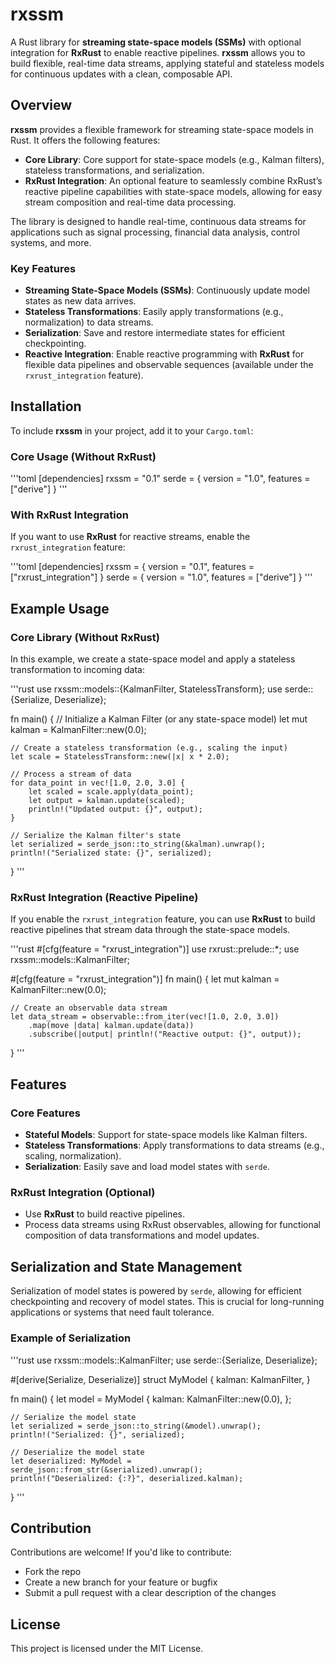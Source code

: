 # rxssm

A Rust library for **streaming state-space models (SSMs)** with optional integration for **RxRust** to enable reactive pipelines. **rxssm** allows you to build flexible, real-time data streams, applying stateful and stateless models for continuous updates with a clean, composable API.

## Overview

**rxssm** provides a flexible framework for streaming state-space models in Rust. It offers the following features:
- **Core Library**: Core support for state-space models (e.g., Kalman filters), stateless transformations, and serialization.
- **RxRust Integration**: An optional feature to seamlessly combine RxRust’s reactive pipeline capabilities with state-space models, allowing for easy stream composition and real-time data processing.
  
The library is designed to handle real-time, continuous data streams for applications such as signal processing, financial data analysis, control systems, and more.

### Key Features
- **Streaming State-Space Models (SSMs)**: Continuously update model states as new data arrives.
- **Stateless Transformations**: Easily apply transformations (e.g., normalization) to data streams.
- **Serialization**: Save and restore intermediate states for efficient checkpointing.
- **Reactive Integration**: Enable reactive programming with **RxRust** for flexible data pipelines and observable sequences (available under the `rxrust_integration` feature).

## Installation

To include **rxssm** in your project, add it to your `Cargo.toml`:

### Core Usage (Without RxRust)
'''toml
[dependencies]
rxssm = "0.1"
serde = { version = "1.0", features = ["derive"] }
'''

### With RxRust Integration
If you want to use **RxRust** for reactive streams, enable the `rxrust_integration` feature:

'''toml
[dependencies]
rxssm = { version = "0.1", features = ["rxrust_integration"] }
serde = { version = "1.0", features = ["derive"] }
'''

## Example Usage

### Core Library (Without RxRust)

In this example, we create a state-space model and apply a stateless transformation to incoming data:

'''rust
use rxssm::models::{KalmanFilter, StatelessTransform};
use serde::{Serialize, Deserialize};

fn main() {
    // Initialize a Kalman Filter (or any state-space model)
    let mut kalman = KalmanFilter::new(0.0);

    // Create a stateless transformation (e.g., scaling the input)
    let scale = StatelessTransform::new(|x| x * 2.0);

    // Process a stream of data
    for data_point in vec![1.0, 2.0, 3.0] {
        let scaled = scale.apply(data_point);
        let output = kalman.update(scaled);
        println!("Updated output: {}", output);
    }

    // Serialize the Kalman filter's state
    let serialized = serde_json::to_string(&kalman).unwrap();
    println!("Serialized state: {}", serialized);
}
'''

### RxRust Integration (Reactive Pipeline)

If you enable the `rxrust_integration` feature, you can use **RxRust** to build reactive pipelines that stream data through the state-space models.

'''rust
#[cfg(feature = "rxrust_integration")]
use rxrust::prelude::*;
use rxssm::models::KalmanFilter;

#[cfg(feature = "rxrust_integration")]
fn main() {
    let mut kalman = KalmanFilter::new(0.0);

    // Create an observable data stream
    let data_stream = observable::from_iter(vec![1.0, 2.0, 3.0])
        .map(move |data| kalman.update(data))
        .subscribe(|output| println!("Reactive output: {}", output));
}
'''

## Features

### Core Features
- **Stateful Models**: Support for state-space models like Kalman filters.
- **Stateless Transformations**: Apply transformations to data streams (e.g., scaling, normalization).
- **Serialization**: Easily save and load model states with `serde`.

### RxRust Integration (Optional)
- Use **RxRust** to build reactive pipelines.
- Process data streams using RxRust observables, allowing for functional composition of data transformations and model updates.

## Serialization and State Management

Serialization of model states is powered by `serde`, allowing for efficient checkpointing and recovery of model states. This is crucial for long-running applications or systems that need fault tolerance.

### Example of Serialization
'''rust
use rxssm::models::KalmanFilter;
use serde::{Serialize, Deserialize};

#[derive(Serialize, Deserialize)]
struct MyModel {
    kalman: KalmanFilter,
}

fn main() {
    let model = MyModel {
        kalman: KalmanFilter::new(0.0),
    };

    // Serialize the model state
    let serialized = serde_json::to_string(&model).unwrap();
    println!("Serialized: {}", serialized);

    // Deserialize the model state
    let deserialized: MyModel = serde_json::from_str(&serialized).unwrap();
    println!("Deserialized: {:?}", deserialized.kalman);
}
'''

## Contribution

Contributions are welcome! If you'd like to contribute:
- Fork the repo
- Create a new branch for your feature or bugfix
- Submit a pull request with a clear description of the changes

## License

This project is licensed under the MIT License.
